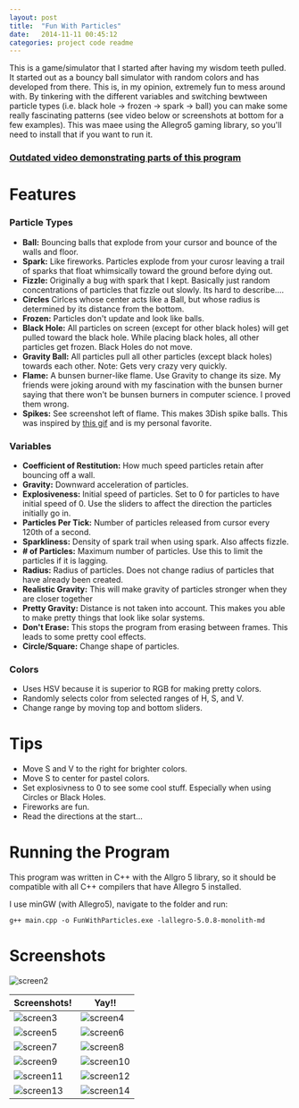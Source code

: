 ```yaml
---
layout: post
title:  "Fun With Particles"
date:   2014-11-11 00:45:12
categories: project code readme
---
```

This is a game/simulator that I started after having my wisdom teeth pulled. It started out as a bouncy ball simulator with random colors and has developed
from there. This is, in my opinion, extremely fun to mess around with. By tinkering with the different variables and switching bewtween particle types
(i.e. black hole -> frozen -> spark -> ball) you can make some really fascinating patterns (see video below or screenshots at bottom for a few examples). 
This was maee using the Allegro5 gaming library, so you'll need to install that if you want to run it.

### [Outdated video demonstrating parts of this program](https://www.youtube.com/watch?v=ij0-msWfhqQ)

Features
========

### Particle Types
*  **Ball:** Bouncing balls that explode from your cursor and bounce of the walls and floor.
*  **Spark:** Like fireworks. Particles explode from your curosr leaving a trail of sparks that float whimsically toward the ground before dying out.
*  **Fizzle:** Originally a bug with spark that I kept. Basically just random concentrations of particles that fizzle out slowly. Its hard to describe....
*  **Circles** Cirlces whose center acts like a Ball, but whose radius is determined by its distance from the bottom.
*  **Frozen:** Particles don't update and look like balls.
*  **Black Hole:** All particles on screen (except for other black holes) will get pulled toward the black hole. While placing black holes, all other particles get frozen. Black Holes do not move.
*  **Gravity Ball:** All particles pull all other particles (except black holes) towards each other. Note: Gets very crazy very quickly.
*  **Flame:** A bunsen burner-like flame. Use Gravity to change its size. My friends were joking around with my fascination with the bunsen burner saying that there won't be bunsen burners in computer science. I proved them wrong.
*  **Spikes:** See screenshot left of flame. This makes 3Dish spike balls. This was inspired by [this gif](http://i.imgur.com/CCDduR6) and is my personal favorite.

### Variables
* **Coefficient of Restitution:** How much speed particles retain after bouncing off a wall.
* **Gravity:** Downward acceleration of particles.
* **Explosiveness:** Initial speed of particles. Set to 0 for particles to have initial speed of 0. Use the sliders to affect the direction the particles initially go in.
* **Particles Per Tick:** Number of particles released from cursor every 120th of a second.
* **Sparkliness:** Density of spark trail when using spark. Also affects fizzle.
* **# of Particles:** Maximum number of particles. Use this to limit the particles if it is lagging.
* **Radius:** Radius of particles. Does not change radius of particles that have already been created.
* **Realistic Gravity:** This will make gravity of particles stronger when they are closer together
* **Pretty Gravity:** Distance is not taken into account. This makes you able to make pretty things that look like solar systems.
* **Don't Erase:** This stops the program from erasing between frames. This leads to some pretty cool effects. 
* **Circle/Square:** Change shape of particles.

### Colors
* Uses HSV because it is superior to RGB for making pretty colors.
* Randomly selects color from selected ranges of H, S, and V.
* Change range by moving top and bottom sliders.

Tips
====
* Move S and V to the right for brighter colors.
* Move S to center for pastel colors.
* Set explosivness to 0 to see some cool stuff. Especially when using Circles or Black Holes.
* Fireworks are fun.
* Read the directions at the start...

Running the Program
===================
This program was written in C++ with the Allgro 5 library, so it should be compatible with all C++ compilers that have Allegro 5 installed.

I use minGW (with Allegro5), navigate to the folder and run:

`g++ main.cpp -o FunWithParticles.exe -lallegro-5.0.8-monolith-md`

Screenshots
===========

![screen2](https://raw.github.com/TheBananaWhale/FunWithParticles/master/img/Screenshot%20%283%29.png)

| Screenshots! | Yay!! |
| ------------ | ----- |
| ![screen3](https://raw.github.com/TheBananaWhale/FunWithParticles/master/img/Screenshot%20%282%29.png) | ![screen4](https://raw.github.com/TheBananaWhale/FunWithParticles/master/img/Screenshot%20%284%29.png) |
| ![screen5](https://raw.github.com/TheBananaWhale/FunWithParticles/master/img/Screenshot%20%285%29.png) | ![screen6](https://raw.github.com/TheBananaWhale/FunWithParticles/master/img/Screenshot%20%286%29.png) |
| ![screen7](https://raw.github.com/TheBananaWhale/FunWithParticles/master/img/Screenshot%20%287%29.png) | ![screen8](https://raw.github.com/TheBananaWhale/FunWithParticles/master/img/Screenshot%20%288%29.png) |
| ![screen9](https://raw.github.com/TheBananaWhale/FunWithParticles/master/img/Screenshot%20%289%29.png) | ![screen10](https://raw.github.com/TheBananaWhale/FunWithParticles/master/img/Screenshot%20%2810%29.png) |
| ![screen11](https://raw.github.com/TheBananaWhale/FunWithParticles/master/img/Screenshot%20%2861%29.png) | ![screen12](https://raw.github.com/TheBananaWhale/FunWithParticles/master/img/Screenshot%20%2812%29.png) |
| ![screen13](https://raw.github.com/TheBananaWhale/FunWithParticles/master/img/Screenshot%20%2815%29.png) | ![screen14](https://raw.github.com/TheBananaWhale/FunWithParticles/master/img/Screenshot%20%2821%29.png) |
